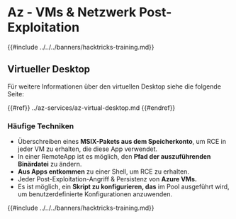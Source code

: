 # Az - VMs & Netzwerk Post-Exploitation

{{#include ../../../banners/hacktricks-training.md}}

## Virtueller Desktop

Für weitere Informationen über den virtuellen Desktop siehe die folgende Seite:

{{#ref}}
../az-services/az-virtual-desktop.md
{{#endref}}

### Häufige Techniken

- Überschreiben eines **MSIX-Pakets aus dem Speicherkonto**, um RCE in jeder VM zu erhalten, die diese App verwendet.
- In einer RemoteApp ist es möglich, den **Pfad der auszuführenden Binärdatei** zu ändern.
- **Aus Apps entkommen** zu einer Shell, um RCE zu erhalten.
- Jeder Post-Exploitation-Angriff & Persistenz von **Azure VMs.**
- Es ist möglich, ein **Skript zu konfigurieren, das** im Pool ausgeführt wird, um benutzerdefinierte Konfigurationen anzuwenden.

{{#include ../../../banners/hacktricks-training.md}}
